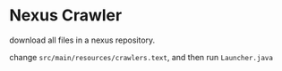 # Nexus Crawler
download all files in a nexus repository.

change `src/main/resources/crawlers.text`, and then run `Launcher.java`

